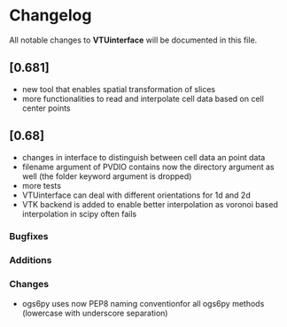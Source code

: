 # Changelog

All notable changes to **VTUinterface** will be documented in this file.

## [0.681]
* new tool that enables spatial transformation of slices
* more functionalities to read and interpolate cell data based on cell center points

## [0.68]
* changes in interface to distinguish between cell data an point data
* filename argument of PVDIO contains now the directory argument as well (the folder keyword argument is dropped)
* more tests
* VTUinterface can deal with different orientations for 1d and 2d
* VTK backend is added to enable better interpolation as voronoi based interpolation in scipy often fails

### Bugfixes

### Additions

### Changes
* ogs6py uses now PEP8 naming conventionfor all ogs6py methods (lowercase with underscore separation)
